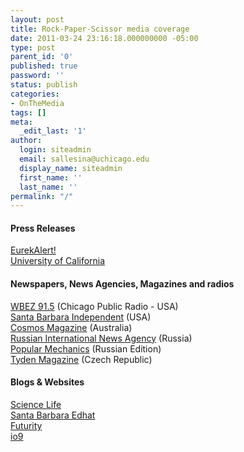```yaml
---
layout: post
title: Rock-Paper-Scissor media coverage
date: 2011-03-24 23:16:18.000000000 -05:00
type: post
parent_id: '0'
published: true
password: ''
status: publish
categories:
- OnTheMedia
tags: []
meta:
  _edit_last: '1'
author:
  login: siteadmin
  email: sallesina@uchicago.edu
  display_name: siteadmin
  first_name: ''
  last_name: ''
permalink: "/"
---
```

#### Press Releases

[EurekAlert!  
](http://www.eurekalert.org/pub_releases/2011-03/uocm-rte031011.php)[University of California](http://www.universityofcalifornia.edu/news/article/25131)

#### Newspapers, News Agencies, Magazines and radios

[WBEZ 91.5](http://www.wbez.org/story/biodiversity/chicago-researcher-rock-paper-scissors-helps-explain-biodiversity) (Chicago Public Radio - USA)  
[Santa Barbara Independent](http://www.independent.com/news/2011/mar/16/rock-paper-scissors-tournaments-explain-ecological/) (USA)  
[Cosmos Magazine](http://www.cosmosmagazine.com/news/4140/rock-paper-scissors-explains-limitless-biodiversity%20) (Australia)  
[Russian International News Agency](http://eco.rian.ru/discovery/20110315/354040967.html) (Russia)  
[Popular Mechanics](http://www.popmech.ru/article/8687-kamen-nozhnitsyi-evolyutsiya/) (Russian Edition)  
[Tyden Magazine](http://www.tyden.cz/rubriky/veda/priroda/konkurencni-druhy-spolu-hraji-kamen-nuzky-papir_196574.html) (Czech Republic)

#### Blogs & Websites

[Science Life](http://sciencelife.uchospitals.edu/2011/03/14/natures-neverending-tournament/)  
[Santa Barbara Edhat](http://www.edhat.com/site/tidbit.cfm?nid=50847)  
[Futurity](http://www.futurity.org/earth-environment/nature%E2%80%99s-eternal-rock-paper-scissors/)  
[io9](http://io9.com/#!5782338/why-the-rock+paper+scissors-game-explains-natural-selection)

